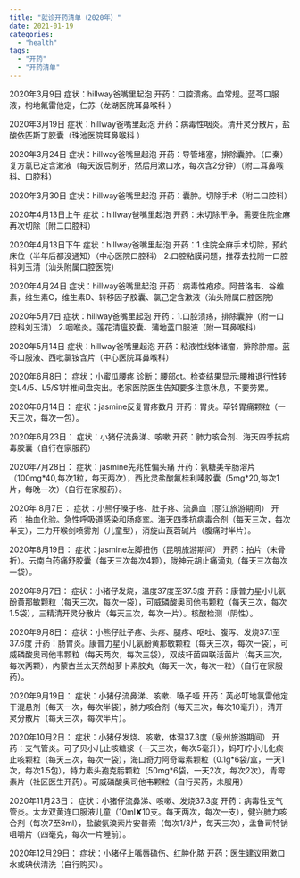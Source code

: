 ```yaml
---
title: "就诊开药清单（2020年）"
date: 2021-01-19
categories: 
  - "health"
tags: 
  - "开药"
  - "开药清单"
---
```


2020年3月9日 症状：hillway爸嘴里起泡 开药：口腔溃疡。血常规。蓝芩口服液，枸地氟雷他定，仁苏（龙湖医院耳鼻喉科 ）

2020年3月19日 症状：hillway爸嘴里起泡 开药：病毒性咽炎。清开灵分散片，盐酸依匹斯丁胶囊（珠池医院耳鼻喉科 ）

2020年3月24日 症状：hillway爸嘴里起泡 开药：导管堵塞，排除囊肿。（口秦）复方氯已定含漱液（每天饭后刷牙，然后用漱口水，每次含2分钟）（附二耳鼻喉科、口腔科）

2020年3月30日 症状：hillway爸嘴里起泡 开药：囊肿。切除手术（附二口腔科）

2020年4月13日上午 症状：hillway爸嘴里起泡 开药：未切除干净。需要住院全麻再次切除（附二口腔科）

2020年4月13日下午 症状：hillway爸嘴里起泡 开药：1.住院全麻手术切除，预约床位（半年后都没通知）（中心医院口腔科） 2.口腔粘膜问题，推荐去找附一口腔科刘玉清（汕头附属口腔医院）

2020年4月24日 症状：hillway爸嘴里起泡 开药：病毒性疱疹。阿昔洛韦、谷维素，维生素C，维生素D、转移因子胶囊、氯己定含漱液（汕头附属口腔医院）

2020年5月7日 症状：hillway爸嘴里起泡 开药：1.口腔溃疡，排除囊肿（附一口腔科刘玉清） 2.咽喉炎。莲花清瘟胶囊、蒲地蓝口服液（附一耳鼻喉科）

2020年5月14日 症状：hillway爸嘴里起泡 开药：粘液性线体储瘤，排除肿瘤。蓝芩口服液、西吡氯铵含片（中心医院耳鼻喉科）

2020年6月8日： 症状：小蜜瓜腰疼 诊断：腰部ct。检查结果显示:腰椎退行性转变L4/5、L5/S1并椎间盘突出。老家医院医生告知要多注意休息，不要劳累。

2020年6月14日： 症状：jasmine反复胃疼数月 开药：胃炎。荜铃胃痛颗粒（一天三次，每次一包）。

2020年6月23日： 症状：小猪仔流鼻涕、咳嗽 开药：肺力咳合剂、海天四季抗病毒胶囊（自行在家服药）

2020年7月28日： 症状：jasmine先兆性偏头痛 开药：氨糖美辛肠溶片（100mg\*40,每次1粒，每天两次），西比灵盐酸氟桂利嗪胶囊（5mg\*20,每次1片，每晚一次）（自行在家服药）。

2020年 8月7日： 症状：小熊仔嗓子疼、肚子疼、流鼻血（丽江旅游期间） 开药：抽血化验。急性呼吸道感染和肠痉挛。海天四季抗病毒合剂（每天三次，每次半支），三力开喉剑喷雾剂（儿童型），消旋山莨菪碱片（腹痛时半片）。

2020年8月19日： 症状：jasmine左脚扭伤（昆明旅游期间） 开药：拍片（未骨折）。云南白药痛舒胶囊（每天三次每次4颗），陇神元胡止痛滴丸（每天三次每次一袋）。

2020年9月7日： 症状：小猪仔发烧，温度37度至37.5度 开药：康普力星小儿氨酚黄那敏颗粒（每天三次，每次一袋），可威磷酸奥司他韦颗粒（每天三次，每次1.5袋），三精清开灵分散片（每天三次，每次一片）。核酸检测（阴性）。

2020年9月8日： 症状：小熊仔肚子疼、头疼、腿疼、呕吐、腹泻、发烧37.1至37.6度 开药：肠胃炎。康普力星小儿氨酚黄那敏颗粒（每天三次，每次一袋），可威磷酸奥司他韦颗粒（每天两次，每次三袋），双歧杆菌四联活菌片（每天三次，每次两颗），内蒙古兰太天然胡萝卜素胶丸（每天一次，每次一粒）（自行在家服药）。

2020年9月19日： 症状：小猪仔流鼻涕、咳嗽、嗓子哑 开药：芙必叮地氯雷他定干混悬剂（每天一次，每次半袋），肺力咳合剂（每天三次，每次10毫升），清开灵分散片（每天三次，每次半片）。

2020年10月2日： 症状：小猪仔发烧、咳嗽，体温37.3度（泉州旅游期间） 开药：支气管炎。可了贝小儿止咳糖浆（一天三次，每次5毫升），妈叮咛小儿化痰止咳颗粒（每天三次，每次一袋），海口奇力阿奇霉素颗粒（0.1g\*6袋/盒，一天1次，每次1.5包），特力素头孢克肟颗粒（50mg\*6袋，一天2次，每次2次），青霉素片（社区医生开药）。可威磷酸奥司他韦颗粒（自行买药，未服用）

2020年11月23日： 症状：小猪仔流鼻涕、咳嗽、发烧37.3度 开药：病毒性支气管炎。太龙双黄连口服液儿童（10ml✘10支。每天两次，每次一支），健兴肺力咳合剂（每次7至8ml），盐酸氨溴索片安普索（每次1/3片，每天三次），孟鲁司特钠咀嚼片（四毫克，每次一片睡前）。

2020年12月29日： 症状：小猪仔上嘴唇磕伤、红肿化脓 开药：医生建议用漱口水或碘伏清洗（自行购买）。
